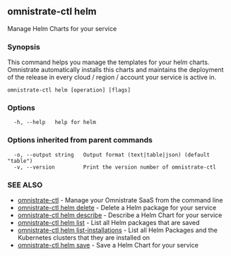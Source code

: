 ## omnistrate-ctl helm

Manage Helm Charts for your service

### Synopsis

This command helps you manage the templates for your helm charts.
Omnistrate automatically installs this charts and maintains the deployment of the release in every cloud / region / account your service is active in.

```
omnistrate-ctl helm [operation] [flags]
```

### Options

```
  -h, --help   help for helm
```

### Options inherited from parent commands

```
  -o, --output string   Output format (text|table|json) (default "table")
  -v, --version         Print the version number of omnistrate-ctl
```

### SEE ALSO

- [omnistrate-ctl](omnistrate-ctl.md) - Manage your Omnistrate SaaS from the command line
- [omnistrate-ctl helm delete](omnistrate-ctl_helm_delete.md) - Delete a Helm package for your service
- [omnistrate-ctl helm describe](omnistrate-ctl_helm_describe.md) - Describe a Helm Chart for your service
- [omnistrate-ctl helm list](omnistrate-ctl_helm_list.md) - List all Helm packages that are saved
- [omnistrate-ctl helm list-installations](omnistrate-ctl_helm_list-installations.md) - List all Helm Packages and the Kubernetes clusters that they are installed on
- [omnistrate-ctl helm save](omnistrate-ctl_helm_save.md) - Save a Helm Chart for your service
